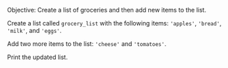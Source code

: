 Objective: Create a list of groceries and then add new items to the list.

Create a list called `grocery_list` with the following items: `'apples'`, `'bread'`, `'milk'`, and `'eggs'`.

Add two more items to the list: `'cheese'` and `'tomatoes'`.

Print the updated list.
